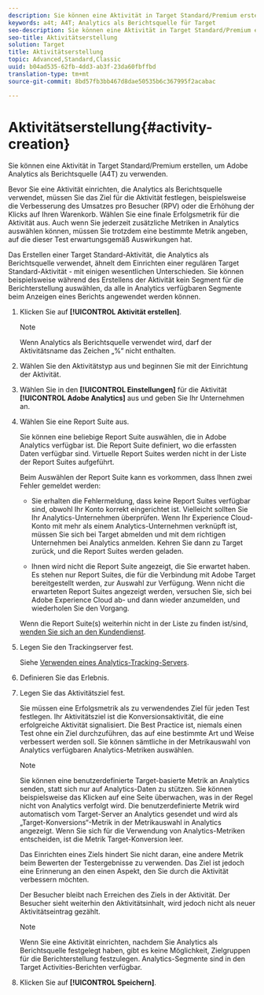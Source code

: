 ```yaml
---
description: Sie können eine Aktivität in Target Standard/Premium erstellen, um Adobe Analytics als Berichtsquelle (A4T) zu verwenden.
keywords: a4t; A4T; Analytics als Berichtsquelle für Target
seo-description: Sie können eine Aktivität in Target Standard/Premium erstellen, um Adobe Analytics als Berichtsquelle (A4T) zu verwenden.
seo-title: Aktivitätserstellung
solution: Target
title: Aktivitätserstellung
topic: Advanced,Standard,Classic
uuid: b04ad535-62fb-4dd3-ab3f-23da60fbffbd
translation-type: tm+mt
source-git-commit: 8bd57fb3bb467d8dae50535b6c367995f2acabac

---
```



# Aktivitätserstellung{#activity-creation}

Sie können eine Aktivität in Target Standard/Premium erstellen, um Adobe Analytics als Berichtsquelle (A4T) zu verwenden.

Bevor Sie eine Aktivität einrichten, die Analytics als Berichtsquelle verwendet, müssen Sie das Ziel für die Aktivität festlegen, beispielsweise die Verbesserung des Umsatzes pro Besucher (RPV) oder die Erhöhung der Klicks auf Ihren Warenkorb. Wählen Sie eine finale Erfolgsmetrik für die Aktivität aus. Auch wenn Sie jederzeit zusätzliche Metriken in Analytics auswählen können, müssen Sie trotzdem eine bestimmte Metrik angeben, auf die dieser Test erwartungsgemäß Auswirkungen hat.

Das Erstellen einer Target Standard-Aktivität, die Analytics als Berichtsquelle verwendet, ähnelt dem Einrichten einer regulären Target Standard-Aktivität - mit einigen wesentlichen Unterschieden. Sie können beispielsweise während des Erstellens der Aktivität kein Segment für die Berichterstellung auswählen, da alle in Analytics verfügbaren Segmente beim Anzeigen eines Berichts angewendet werden können.

1. Klicken Sie auf **[!UICONTROL Aktivität erstellen]**.

   >[!NOTE]
   >
   >Wenn Analytics als Berichtsquelle verwendet wird, darf der Aktivitätsname das Zeichen „%“ nicht enthalten.

1. Wählen Sie den Aktivitätstyp aus und beginnen Sie mit der Einrichtung der Aktivität.
1. Wählen Sie in den **[!UICONTROL Einstellungen]** für die Aktivität **[!UICONTROL Adobe Analytics]** aus und geben Sie Ihr Unternehmen an.
1. Wählen Sie eine Report Suite aus.

   Sie können eine beliebige Report Suite auswählen, die in Adobe Analytics verfügbar ist. Die Report Suite definiert, wo die erfassten Daten verfügbar sind. Virtuelle Report Suites werden nicht in der Liste der Report Suites aufgeführt.

   Beim Auswählen der Report Suite kann es vorkommen, dass Ihnen zwei Fehler gemeldet werden:

   * Sie erhalten die Fehlermeldung, dass keine Report Suites verfügbar sind, obwohl Ihr Konto korrekt eingerichtet ist.
   Vielleicht sollten Sie Ihr Analytics-Unternehmen überprüfen. Wenn Ihr Experience Cloud-Konto mit mehr als einem Analytics-Unternehmen verknüpft ist, müssen Sie sich bei Target abmelden und mit dem richtigen Unternehmen bei Analytics anmelden. Kehren Sie dann zu Target zurück, und die Report Suites werden geladen.

   * Ihnen wird nicht die Report Suite angezeigt, die Sie erwartet haben.
   Es stehen nur Report Suites, die für die Verbindung mit Adobe Target bereitgestellt werden, zur Auswahl zur Verfügung. Wenn nicht die erwarteten Report Suites angezeigt werden, versuchen Sie, sich bei Adobe Experience Cloud ab- und dann wieder anzumelden, und wiederholen Sie den Vorgang.

   Wenn die Report Suite(s) weiterhin nicht in der Liste zu finden ist/sind, [wenden Sie sich an den Kundendienst](../../cmp-resources-and-contact-information.md#reference_ACA3391A00EF467B87930A450050077C).
1. Legen Sie den Trackingserver fest.

   Siehe [Verwenden eines Analytics-Tracking-Servers](../../c-integrating-target-with-mac/a4t/analytics-tracking-server.md#task_72077BA7E93C4A65A715A18F32228823).

1. Definieren Sie das Erlebnis.
1. Legen Sie das Aktivitätsziel fest.

   Sie müssen eine Erfolgsmetrik als zu verwendendes Ziel für jeden Test festlegen. Ihr Aktivitätsziel ist die Konversionsaktivität, die eine erfolgreiche Aktivität signalisiert. Die Best Practice ist, niemals einen Test ohne ein Ziel durchzuführen, das auf eine bestimmte Art und Weise verbessert werden soll. Sie können sämtliche in der Metrikauswahl von Analytics verfügbaren Analytics-Metriken auswählen.

   >[!NOTE]
   >
   >Sie können eine benutzerdefinierte Target-basierte Metrik an Analytics senden, statt sich nur auf Analytics-Daten zu stützen. Sie können beispielsweise das Klicken auf eine Seite überwachen, was in der Regel nicht von Analytics verfolgt wird. Die benutzerdefinierte Metrik wird automatisch vom Target-Server an Analytics gesendet und wird als „Target-Konversions“-Metrik in der Metrikauswahl in Analytics angezeigt. Wenn Sie sich für die Verwendung von Analytics-Metriken entscheiden, ist die Metrik Target-Konversion leer.

   Das Einrichten eines Ziels hindert Sie nicht daran, eine andere Metrik beim Bewerten der Testergebnisse zu verwenden. Das Ziel ist jedoch eine Erinnerung an den einen Aspekt, den Sie durch die Aktivität verbessern möchten.

   Der Besucher bleibt nach Erreichen des Ziels in der Aktivität. Der Besucher sieht weiterhin den Aktivitätsinhalt, wird jedoch nicht als neuer Aktivitätseintrag gezählt.

   >[!NOTE]
   >
   >Wenn Sie eine Aktivität einrichten, nachdem Sie Analytics als Berichtsquelle festgelegt haben, gibt es keine Möglichkeit, Zielgruppen für die Berichterstellung festzulegen. Analytics-Segmente sind in den Target Activities-Berichten verfügbar.

1. Klicken Sie auf **[!UICONTROL Speichern]**.

